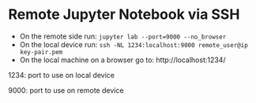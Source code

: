 # Remote Jupyter Notebook via SSH
- On the remote side run: `jupyter lab --port=9000 --no_browser`
- On the local device run: `ssh -NL 1234:localhost:9000 remote_user@ip key-pair.pem`
- On the local machine on a browser go to: http://localhost:1234/

1234: port to use on local device

9000: port to use on remote device
